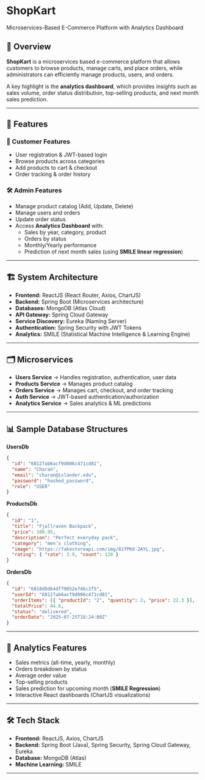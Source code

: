 # ShopKart
Microservices-Based E-Commerce Platform  with Analytics Dashboard
## 📌 Overview  
**ShopKart** is a microservices based e-commerce platform that allows customers to browse products, manage carts, and place orders, while administrators can efficiently manage products, users, and orders.  

A key highlight is the **analytics dashboard**, which provides insights such as sales volume, order status distribution, top-selling products, and next month sales prediction.  

---

## 🚀 Features  

### 👤 Customer Features  
- User registration & JWT-based login  
- Browse products across categories  
- Add products to cart & checkout  
- Order tracking & order history  

### 🛠️ Admin Features  
- Manage product catalog (Add, Update, Delete)  
- Manage users and orders  
- Update order status  
- Access **Analytics Dashboard** with:  
  - Sales by year, category, product  
  - Orders by status  
  - Monthly/Yearly performance  
  - Prediction of next month sales (using **SMILE linear regression**)  

---

## 🏗️ System Architecture  
- **Frontend:** ReactJS (React Router, Axios, ChartJS)  
- **Backend:** Spring Boot (Microservices architecture)  
- **Databases:** MongoDB (Atlas Cloud)  
- **API Gateway:** Spring Cloud Gateway  
- **Service Discovery:** Eureka (Naming Server)  
- **Authentication:** Spring Security with JWT Tokens  
- **Analytics:** SMILE (Statistical Machine Intelligence & Learning Engine)  

---

## 🗂️ Microservices  
- **Users Service** → Handles registration, authentication, user data  
- **Products Service** → Manages product catalog  
- **Orders Service** → Manages cart, checkout, and order tracking  
- **Auth Service** → JWT-based authentication/authorization  
- **Analytics Service** → Sales analytics & ML predictions  

---

## 📊 Sample Database Structures  

**UsersDb**  
```json
{
  "id": "68127ab6acf9d006c471cd81",
  "name": "Charan",
  "email": "charan@islander.edu",
  "password": "hashed_password",
  "role": "USER"
}
```

**ProductsDb**  
```json
{
  "id": "1",
  "title": "Fjallraven Backpack",
  "price": 109.95,
  "description": "Perfect everyday pack",
  "category": "men’s clothing",
  "image": "https://fakestoreapi.com/img/81fPKd-2AYL.jpg",
  "rating": { "rate": 3.9, "count": 120 }
}
```

**OrdersDb**  
```json
{
  "id": "6818d0d64df70052e746c3f5",
  "userId": "68127ab6acf9d006c471cd81",
  "orderItems": [{ "productId": "2", "quantity": 2, "price": 22.3 }],
  "totalPrice": 44.6,
  "status": "delivered",
  "orderDate": "2025-07-25T18:24:00Z"
}
```

---

## 🔮 Analytics Features  
- Sales metrics (all-time, yearly, monthly)  
- Orders breakdown by status  
- Average order value  
- Top-selling products  
- Sales prediction for upcoming month (**SMILE Regression**)  
- Interactive React dashboards (ChartJS visualizations)  

---

## 🛠️ Tech Stack  
- **Frontend:** ReactJS, Axios, ChartJS  
- **Backend:** Spring Boot (Java), Spring Security, Spring Cloud Gateway, Eureka  
- **Database:** MongoDB (Atlas)  
- **Machine Learning:** SMILE  

---
